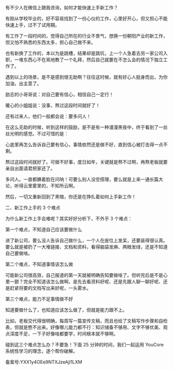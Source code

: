 有不少人在微信上跟我咨询，如何才能快速上手新工作？

有刚从学校毕业的，好不容易找到了一份心仪的工作，心里好开心，但又担心不能快速上手，过不了试用期。

有工作了一段时间的，觉得自己所在的行业不景气，想换一份朝阳产业的新工作，但又怕不熟悉的东西太多，担心自己做不来。

也有新换了工作的，本以为是跳槽，结果却是跳坑，上一个人急着去另一家公司入职，一堆东西心不在焉地教了一个礼拜，然后自己就要在不怎么会的情况下独立工作了。

遇到以上的场景，是不是感到很无助啊？往往这时候，就有好心人挺身而出，为你加油，出主意了。

励志的小哥哥说：对自己要有信心，相信自己一定行！

暖心的小姐姐说：没事，熬过这段时间就好了！

还有过来人，他们一般都会说：要多问人！

在这么无助的时候，听到这样的鼓励，是不是有一种漫漫黑夜中，终于看到了一丝丝光明的感觉。不过可惜的是：

心底里再怎么告诉自己要有信心，事情依然还是做不好，直到信心被打击得一点不剩。

熬过这段时间就好了。可做不好事，度日如年，关键就是熬不过啊，再熬老板就要亲自出面请君把家还了。

多问人。一直都腆着脸在问呐！可要么别人没空搭理，要么就是上来一通长篇大论，听得云里雾里的，不知所云啊。

然后，一切又重新回到了黑暗，你还是在挣扎着如何上手新工作！

二、新工作上手的 3 个难点

为什么新工作上手会难呢？其实好好分析下，不外乎 3 个难点：

第一个难点，不知道自己应该要做什么

进了新公司，要么没人告诉自己做什么，一个人在座位上发呆，还要装得很认真。要么就是被扔了一大堆链接、文档和资料，看得脑袋发麻、两眼发绿，还是不知道自己要做啥。

第二个难点，不知道事情该怎么做

可能新公司很高效，自己报道的第一天就被明确告知要做啥了。但听完后是不是心里一颤？完全不知道该怎么做啊，是先去看资料好呢、还是先跟人聊一聊好呢、还是赶紧将要的文档写出来好呢，一头雾水。

第三个难点，能力不足事情做不好

知道要做什么了，也知道应该怎么做了，但就是能力跟不上。

比如，老板交代得很明确，每周写一篇宣传文稿，而且也给了文稿写作步骤和自检表，但就是憋不出来。好像哪儿能力都不行：知识储备不够用、文字不够优美、观点深度不足，一下子好像啥都要学，时间根本就不够啊。

碰到这三个难点怎么办？不要急！下面 25 分钟的时间，我们一起运用 YouCore 系统性学习的理念，逐个帮你破解。

备案号:YXX1y4OEe9NTXJzeAjI1LXM